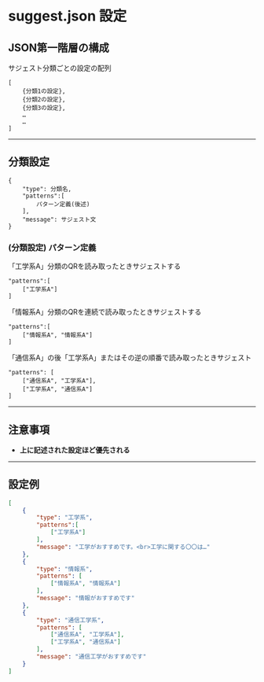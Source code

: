 # suggest.json 設定

## JSON第一階層の構成
サジェスト分類ごとの設定の配列
```
[
    {分類1の設定},
    {分類2の設定},
    {分類3の設定},
    …
    …
]
```

---

## 分類設定

```
{
    "type": 分類名,
    "patterns":[
        パターン定義(後述)
    ],
    "message": サジェスト文
}
```

### (分類設定) パターン定義

「工学系A」分類のQRを読み取ったときサジェストする
```
"patterns":[
    ["工学系A"]
]
```
「情報系A」分類のQRを連続で読み取ったときサジェストする
```
"patterns":[
    ["情報系A", "情報系A"]
]
```
「通信系A」の後「工学系A」またはその逆の順番で読み取ったときサジェスト
```
"patterns": [
    ["通信系A", "工学系A"],
    ["工学系A", "通信系A"]
]
```

---

## 注意事項
- **上に記述された設定ほど優先される**

---

## 設定例

```json
[   
    {
        "type": "工学系",
        "patterns":[
            ["工学系A"]
        ],
        "message": "工学がおすすめです。<br>工学に関する〇〇は…"
    },
    {
        "type": "情報系",
        "patterns": [
            ["情報系A", "情報系A"]
        ],
        "message": "情報がおすすめです"
    },
    {
        "type": "通信工学系",
        "patterns": [
            ["通信系A", "工学系A"],
            ["工学系A", "通信系A"]
        ],
        "message": "通信工学がおすすめです"
    }
]
```